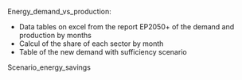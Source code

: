 Energy_demand_vs_production: 
- Data tables on excel from the report EP2050+ of the demand and production by months
- Calcul of the share of each sector by month
- Table of the new demand with sufficiency scenario

Scenario_energy_savings
